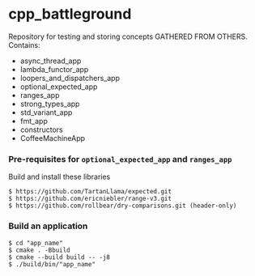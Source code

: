 # cpp_battleground
Repository for testing and storing concepts GATHERED FROM OTHERS.
Contains:
* async_thread_app
* lambda_functor_app
* loopers_and_dispatchers_app
* optional_expected_app
* ranges_app
* strong_types_app
* std_variant_app
* fmt_app
* constructors
* CoffeeMachineApp

### Pre-requisites for ```optional_expected_app``` and ```ranges_app```
Build and install these libraries

```
$ https://github.com/TartanLlama/expected.git
$ https://github.com/ericniebler/range-v3.git
$ https://github.com/rollbear/dry-comparisons.git (header-only)
```

### Build an application
```
$ cd "app_name"
$ cmake . -Bbuild
$ cmake --build build -- -j8
$ ./build/bin/"app_name"
```
